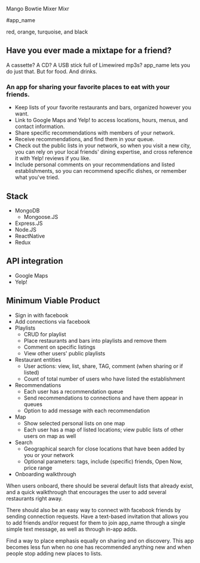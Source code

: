 Mango
Bowtie
Mixer
Mixr

#app_name

red, orange, turquoise, and black

## Have you ever made a mixtape for a friend?
A cassette? A CD? A USB stick full of Limewired mp3s?
app_name lets you do just that. But for food. And drinks.

### An app for sharing your favorite places to eat with your friends.
* Keep lists of your favorite restaurants and bars, organized however you want.
* Link to Google Maps and Yelp! to access locations, hours, menus, and contact information.
* Share specific recommendations with members of your network.
* Receive recommendations, and find them in your queue.
* Check out the public lists in your network, so when you visit a new city, you can rely on your local friends' dining expertise, and cross reference it with Yelp! reviews if you like.
* Include personal comments on your recommendations and listed establishments, so you can recommend specific dishes, or remember what you've tried.

## Stack
* MongoDB
  * Mongoose.JS
* Express.JS
* Node.JS
* ReactNative
* Redux

## API integration
* Google Maps
* Yelp!

## Minimum Viable Product
* Sign in with facebook
* Add connections via facebook
* Playlists
  * CRUD for playlist
  * Place restaurants and bars into playlists and remove them
  * Comment on specific listings
  * View other users' public playlists
* Restaurant entities
  * User actions: view, list, share, TAG, comment (when sharing or if listed)
  * Count of total number of users who have listed the establishment
* Recommendations
  * Each user has a recommendation queue
  * Send recommendations to connections and have them appear in queues
  * Option to add message with each recommendation
* Map
  * Show selected personal lists on one map
  * Each user has a map of listed locations; view public lists of other users on map as well
* Search
  * Geographical search for close locations that have been added by you or your network
  * Optional parameters: tags, include (specific) friends, Open Now, price range
* Onboarding walkthrough


When users onboard, there should be several default lists that already exist, and a quick walkthrough that encourages the user to add several restaurants right away.

There should also be an easy way to connect with facebook friends by sending connection requests. Have a text-based invitation that allows you to add friends and/or request for them to join app_name through a single simple text message, as well as through in-app adds.

Find a way to place emphasis equally on sharing and on discovery. This app becomes less fun when no one has recommended anything new and when people stop adding new places to lists.
